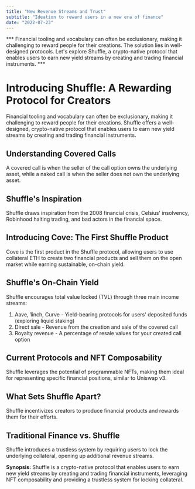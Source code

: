 ```yaml
---
title: "New Revenue Streams and Trust"
subtitle: "Ideation to reward users in a new era of finance"
date: "2022-07-23"
---
```


*** Financial tooling and vocabulary can often be exclusionary, making it challenging to reward people for their creations. The solution lies in well-designed protocols. Let's explore Shuffle, a crypto-native protocol that enables users to earn new yield streams by creating and trading financial instruments. ***

# Introducing Shuffle: A Rewarding Protocol for Creators

Financial tooling and vocabulary can often be exclusionary, making it challenging to reward people for their creations. Shuffle offers a well-designed, crypto-native protocol that enables users to earn new yield streams by creating and trading financial instruments.

## Understanding Covered Calls

A covered call is when the seller of the call option owns the underlying asset, while a naked call is when the seller does not own the underlying asset.

## Shuffle's Inspiration

Shuffle draws inspiration from the 2008 financial crisis, Celsius' insolvency, Robinhood halting trading, and bad actors in the financial space.

## Introducing Cove: The First Shuffle Product

Cove is the first product in the Shuffle protocol, allowing users to use collateral ETH to create two financial products and sell them on the open market while earning sustainable, on-chain yield.

## Shuffle's On-Chain Yield

Shuffle encourages total value locked (TVL) through three main income streams:

1. Aave, 1inch, Curve - Yield-bearing protocols for users' deposited funds (exploring liquid staking)
2. Direct sale - Revenue from the creation and sale of the covered call
3. Royalty revenue - A percentage of resale values for your created call option

## Current Protocols and NFT Composability

Shuffle leverages the potential of programmable NFTs, making them ideal for representing specific financial positions, similar to Uniswap v3.

## What Sets Shuffle Apart?

Shuffle incentivizes creators to produce financial products and rewards them for their efforts.

## Traditional Finance vs. Shuffle

Shuffle introduces a trustless system by requiring users to lock the underlying collateral, opening up additional revenue streams.

**Synopsis:** Shuffle is a crypto-native protocol that enables users to earn new yield streams by creating and trading financial instruments, leveraging NFT composability and providing a trustless system for locking collateral.